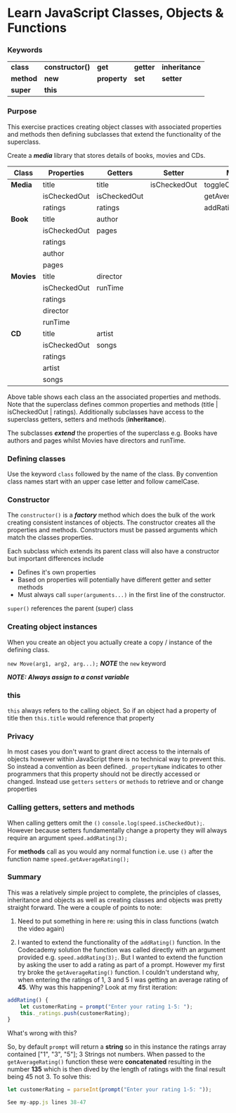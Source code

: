 # Learn JavaScript Classes, Objects & Functions

### Keywords

|            |                   |              |            |                 |
| ---------- | ----------------- | ------------ | ---------- | --------------- |
| **class**  | **constructor()** | **get**      | **getter** | **inheritance** |
| **method** | **new**           | **property** | **set**    | **setter**      |
| **super**  | **this**          |              |            |                 |

### Purpose

This exercise practices creating object classes with associated properties and methods then defining subclasses that extend the functionality of the superclass.

Create a **_media_** library that stores details of books, movies and CDs.

| Class      | Properties   | Getters      | Setter       | Methods              |
| ---------- | ------------ | ------------ | ------------ | -------------------- |
| **Media**  | title        | title        | isCheckedOut | toggleCheckOutStatus |
|            | isCheckedOut | isCheckedOut |              | getAverageRating     |
|            | ratings      | ratings      |              | addRating            |
| **Book**   | title        | author       |              |                      |
|            | isCheckedOut | pages        |              |                      |
|            | ratings      |              |              |                      |
|            | author       |              |              |                      |
|            | pages        |              |              |                      |
| **Movies** | title        | director     |              |                      |
|            | isCheckedOut | runTime      |              |                      |
|            | ratings      |              |              |                      |
|            | director     |              |              |                      |
|            | runTime      |              |              |                      |
| **CD**     | title        | artist       |              |                      |
|            | isCheckedOut | songs        |              |                      |
|            | ratings      |              |              |                      |
|            | artist       |              |              |                      |
|            | songs        |              |              |                      |

Above table shows each class an the associated properties and methods. Note that the superclass defines common properties and methods (title | isCheckedOut | ratings). Additionally subclasses have access to the superclass getters, setters and methods (**inheritance**).

The subclasses **_extend_** the properties of the superclass e.g. Books have authors and pages whilst Movies have directors and runTime.

### Defining classes

Use the keyword `class` followed by the name of the class. By convention class names start with an upper case letter and follow camelCase.

### Constructor

The `constructor()` is a **_factory_** method which does the bulk of the work creating consistent instances of objects. The constructor creates all the properties and methods. Constructors must be passed arguments which match the classes properties.

Each subclass which extends its parent class will also have a constructor but important differences include

- Defines it's own properties
- Based on properties will potentially have different getter and setter methods
- Must always call `super(arguments...)` in the first line of the constructor.

`super()` references the parent (super) class

### Creating object instances

When you create an object you actually create a copy / instance of the defining class.

`new Move(arg1, arg2, arg...);` **_NOTE_** the `new` keyword

**_NOTE: Always assign to a _**const**_ variable_**

### this

`this` always refers to the calling object. So if an object had a property of title then `this.title` would reference that property

### Privacy

In most cases you don't want to grant direct access to the internals of objects however within JavaScript there is no technical way to prevent this. So instead a convention as been defined. `_propertyName` indicates to other programmers that this property should not be directly accessed or changed. Instead use `getters` `setters` or `methods` to retrieve and or change properties

### Calling getters, setters and methods

When calling getters omit the `()` `console.log(speed.isCheckedOut);`. However because setters fundamentally change a property they will always require an argument `speed.addRating(3);`

For **methods** call as you would any normal function i.e. use `()` after the function name `speed.getAverageRating();`

### Summary

This was a relatively simple project to complete, the principles of classes, inheritance and objects as well as creating classes and objects was pretty straight forward. The were a couple of points to note:

1. Need to put something in here re: using this in class functions (watch the video again)

2. I wanted to extend the functionality of the `addRating()` function. In the Codecademy solution the function was called directly with an argument provided e.g. `speed.addRating(3);`. But I wanted to extend the function by asking the user to add a rating as part of a prompt. However my first try broke the `getAverageRating()` function. I couldn't understand why, when entering the ratings of 1, 3 and 5 I was getting an average rating of **45**. Why was this happening? Look at my first iteration:

```js
addRating() {
    let customerRating = prompt("Enter your rating 1-5: ");
    this._ratings.push(customerRating);
}
```

What's wrong with this?

So, by default `prompt` will return a **string** so in this instance the ratings array contained ["1", "3", "5"]; 3 Strings not numbers. When passed to the `getAverageRating()` function these were **concatenated** resulting in the number **135** which is then dived by the length of ratings with the final result being 45 not 3. To solve this:

```js
let customerRating = parseInt(prompt("Enter your rating 1-5: "));

See my-app.js lines 38-47
```
